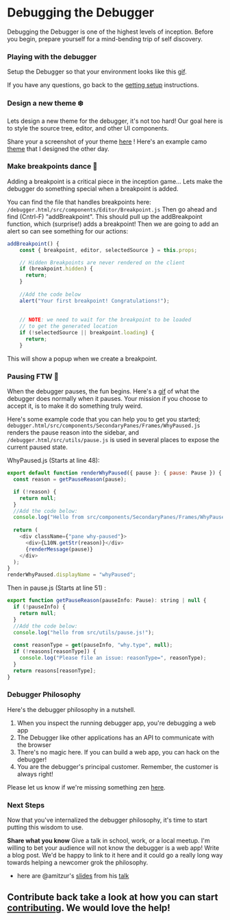 # Debugging the Debugger

Debugging the Debugger is one of the highest levels of inception. Before you begin, prepare yourself for a mind-bending trip of self discovery.

### Playing with the debugger

Setup the Debugger so that your environment looks like this [gif][debugger-intro-gif].

If you have any questions, go back to the [getting setup][getting-setup] instructions.


### Design a new theme :snowflake:

Lets design a new theme for the debugger, it's not too hard! Our goal here is to style the source tree, editor, and other UI components.

Share your a screenshot of your theme [here](./getting-setup.md) ! Here's an example camo [theme][camo-theme] that I designed the other day.


### Make breakpoints dance :dancers:

Adding a breakpoint is a critical piece in the inception game...
Lets make the debugger do something special when a breakpoint is added.

You can find the file that handles breakpoints here: `/debugger.html/src/components/Editor/Breakpoint.js`
Then go ahead and find (Cntrl-F) "addBreakpoint".  This should pull up the addBreakpoint function, which (surprise!) adds a breakpoint!
Then we are going to add an alert so can see something for our actions:

```javascript
addBreakpoint() {
    const { breakpoint, editor, selectedSource } = this.props;

    // Hidden Breakpoints are never rendered on the client
    if (breakpoint.hidden) {
      return;
    }
	
	//Add the code below
	alert("Your first breakpoint! Congratulations!");
	
	
    // NOTE: we need to wait for the breakpoint to be loaded
    // to get the generated location
    if (!selectedSource || breakpoint.loading) {
      return;
    }
```

This will show a popup when we create a breakpoint.

### Pausing FTW :red_circle:

When the debugger pauses, the fun begins. Here's a [gif](http://g.recordit.co/qutDioRQvy.gif) of what the debugger does normally when it pauses. Your mission if you choose to accept it, is to make it do something truly weird.

Here's some example code that you can help you to get you started; `debugger.html/src/components/SecondaryPanes/Frames/WhyPaused.js` renders the pause reason into the sidebar, and `/debugger.html/src/utils/pause.js` is used in several places to expose the current paused state.

WhyPaused.js (Starts at line 48):

```javascript
export default function renderWhyPaused({ pause }: { pause: Pause }) {
  const reason = getPauseReason(pause);

  if (!reason) {
    return null;
  }
  //Add the code below:
  console.log("Hello from src/components/SecondaryPanes/Frames/WhyPaused.js!");
  
  return (
    <div className={"pane why-paused"}>
      <div>{L10N.getStr(reason)}</div>
      {renderMessage(pause)}
    </div>
  );
}
renderWhyPaused.displayName = "whyPaused";
```

Then in pause.js (Starts at line 51) :
```javascript
export function getPauseReason(pauseInfo: Pause): string | null {
  if (!pauseInfo) {
    return null;
  }
  //Add the code below:
  console.log("hello from src/utils/pause.js!");
  
  const reasonType = get(pauseInfo, "why.type", null);
  if (!reasons[reasonType]) {
    console.log("Please file an issue: reasonType=", reasonType);
  }
  return reasons[reasonType];
}
```

### Debugger Philosophy

Here's the debugger philosophy in a nutshell.

1. When you inspect the running debugger app, you're debugging a web app
2. The Debugger like other applications has an API to communicate with the browser
3. There's no magic here. If you can build a web app, you can hack on the debugger!
4. You are the debugger's principal customer. Remember, the customer is always right!

Please let us know if we're missing something zen  [here][getting-started-issue].


### Next Steps

Now that you've internalized the debugger philosophy, it's time to start putting this wisdom to use.

**Share what you know** Give a talk in school, work, or a local meetup. I'm willing to bet your audience will not know the debugger is a web app! Write a blog post. We'd be happy to link to it here and it could go a really long way towards helping a newcomer grok the philosophy.

- here are @amitzur's [slides][amit-slides] from his [talk][amit-tweet]

**Contribute back** take a look at how you can start [contributing][contributing]. We would love the help!
---

[contributing]: ../CONTRIBUTING.md
[getting-setup]: ./getting-setup.md
[getting-started-issue]:https://github.com/devtools-html/debugger.html/issues/1247

[debugger-intro-gif]:http://g.recordit.co/WjHZaXKifZ.gif
[amit-slides]:https://docs.google.com/presentation/d/1jdnvL-BwwxEuFbb9tiRxcT6UT-Ua0jGhy9FKBT4b43E/edit
[amit-tweet]:https://twitter.com/amitzur/status/790153843946426369
[camo-theme]:https://cloud.githubusercontent.com/assets/254562/20683683/ec030354-b57a-11e6-98bc-c8da75721e78.png
